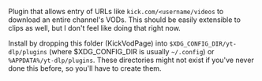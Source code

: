 Plugin that allows entry of URLs like `kick.com/<username/videos` to download an entire channel's VODs. This should be easily extensible to clips as well, but I don't feel like doing that right now.

Install by dropping this folder (KickVodPage) into `$XDG_CONFIG_DIR/yt-dlp/plugins` (where $XDG_CONFIG_DIR is usually `~/.config`) or `%APPDATA%/yt-dlp/plugins`. These directories might not exist if you've never done this before, so you'll have to create them.
